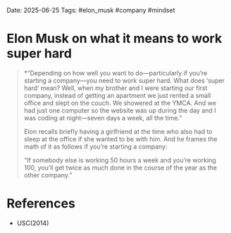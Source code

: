 Date: 2025-06-25
Tags: #elon_musk #company #mindset 
# Elon Musk on what it means to work super hard

>*“Depending on how well you want to do—particularly if you’re starting a company—you need to work super hard. What does ‘super hard’ mean? Well, when my brother and I were starting our first company, instead of getting an apartment we just rented a small office and slept on the couch. We showered at the YMCA. And we had just one computer so the website was up during the day and I was coding at night—seven days a week, all the time.” 
>
>Elon recalls briefly having a girlfriend at the time who also had to sleep at the office if she wanted to be with him. And he frames the math of it as follows if you’re starting a company: 
>
>“If somebody else is working 50 hours a week and you’re working 100, you’ll get twice as much done in the course of the year as the other company.”

# References
- USC(2014)
 